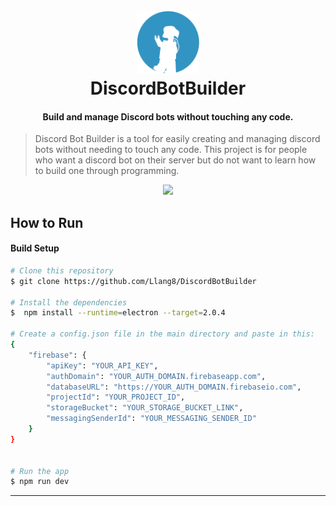 
<h1 align="center">
  <br>
  <img width="100px" height="100px" src="src/renderer/assets/icons/png/logo-small.png">
  <br>
  DiscordBotBuilder
  <br>
</h1>

<h4 align="center">Build and manage Discord bots without touching any code.</h4>

> Discord Bot Builder is a tool for easily creating and managing discord bots without needing to touch any code. This project is for people who want a discord bot on their server but do not want to learn how to build one through programming.

<p align="center"><img src="https://media.giphy.com/media/1BcB9KCN9hgtCITLrS/giphy.gif"></p>


## How to Run

#### Build Setup

``` bash
# Clone this repository
$ git clone https://github.com/Llang8/DiscordBotBuilder

# Install the dependencies
$  npm install --runtime=electron --target=2.0.4

# Create a config.json file in the main directory and paste in this:
{
    "firebase": {
        "apiKey": "YOUR_API_KEY",
        "authDomain": "YOUR_AUTH_DOMAIN.firebaseapp.com",
        "databaseURL": "https://YOUR_AUTH_DOMAIN.firebaseio.com",
        "projectId": "YOUR_PROJECT_ID",
        "storageBucket": "YOUR_STORAGE_BUCKET_LINK",
        "messagingSenderId": "YOUR_MESSAGING_SENDER_ID"
    }
}
    

# Run the app
$ npm run dev


```



---
